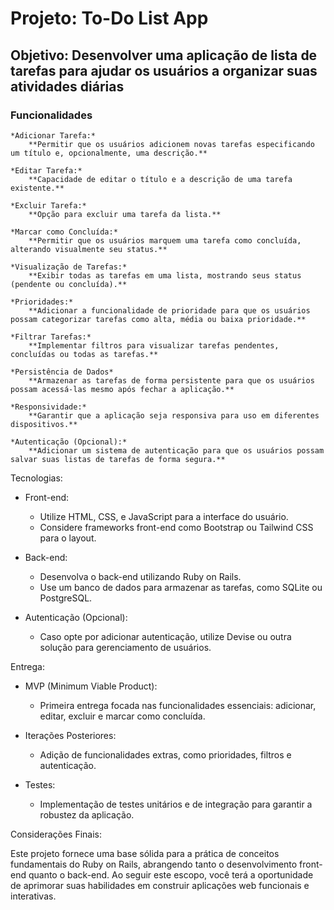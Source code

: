# Projeto: To-Do List App

## Objetivo: Desenvolver uma aplicação de lista de tarefas para ajudar os usuários a organizar suas atividades diárias

### Funcionalidades

    *Adicionar Tarefa:*
        **Permitir que os usuários adicionem novas tarefas especificando um título e, opcionalmente, uma descrição.**

    *Editar Tarefa:*
        **Capacidade de editar o título e a descrição de uma tarefa existente.**

    *Excluir Tarefa:*
        **Opção para excluir uma tarefa da lista.**

    *Marcar como Concluída:*
        **Permitir que os usuários marquem uma tarefa como concluída, alterando visualmente seu status.**

    *Visualização de Tarefas:*
        **Exibir todas as tarefas em uma lista, mostrando seus status (pendente ou concluída).**

    *Prioridades:*
        **Adicionar a funcionalidade de prioridade para que os usuários possam categorizar tarefas como alta, média ou baixa prioridade.**

    *Filtrar Tarefas:*
        **Implementar filtros para visualizar tarefas pendentes, concluídas ou todas as tarefas.**

    *Persistência de Dados*
        **Armazenar as tarefas de forma persistente para que os usuários possam acessá-las mesmo após fechar a aplicação.**

    *Responsividade:*
        **Garantir que a aplicação seja responsiva para uso em diferentes dispositivos.**

    *Autenticação (Opcional):*
        **Adicionar um sistema de autenticação para que os usuários possam salvar suas listas de tarefas de forma segura.**

Tecnologias:

- Front-end:
  - Utilize HTML, CSS, e JavaScript para a interface do usuário.
  - Considere frameworks front-end como Bootstrap ou Tailwind CSS para o layout.

- Back-end:
  - Desenvolva o back-end utilizando Ruby on Rails.
  - Use um banco de dados para armazenar as tarefas, como SQLite ou PostgreSQL.

- Autenticação (Opcional):
  - Caso opte por adicionar autenticação, utilize Devise ou outra solução para gerenciamento de usuários.

Entrega:

- MVP (Minimum Viable Product):
  - Primeira entrega focada nas funcionalidades essenciais: adicionar, editar, excluir e marcar como concluída.

- Iterações Posteriores:
  - Adição de funcionalidades extras, como prioridades, filtros e autenticação.

- Testes:
  - Implementação de testes unitários e de integração para garantir a robustez da aplicação.

Considerações Finais:

Este projeto fornece uma base sólida para a prática de conceitos fundamentais do Ruby on Rails, abrangendo tanto o desenvolvimento front-end quanto o back-end. Ao seguir este escopo, você terá a oportunidade de aprimorar suas habilidades em construir aplicações web funcionais e interativas.